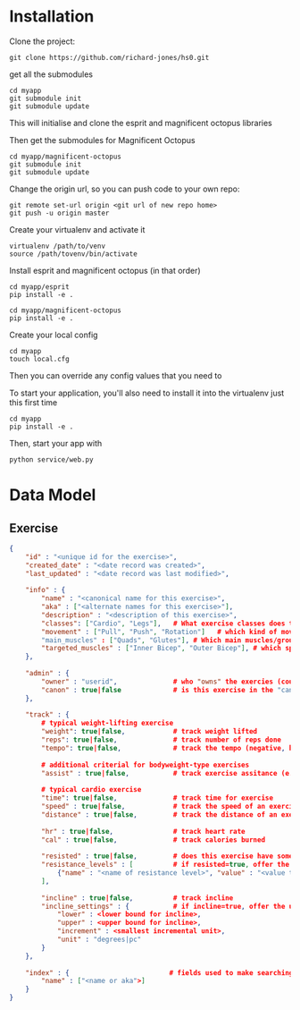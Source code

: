 # Installation 

Clone the project:

    git clone https://github.com/richard-jones/hs0.git

get all the submodules

    cd myapp
    git submodule init
    git submodule update

This will initialise and clone the esprit and magnificent octopus libraries

Then get the submodules for Magnificent Octopus

    cd myapp/magnificent-octopus
    git submodule init
    git submodule update

Change the origin url, so you can push code to your own repo:

    git remote set-url origin <git url of new repo home>
    git push -u origin master

Create your virtualenv and activate it

    virtualenv /path/to/venv
    source /path/tovenv/bin/activate

Install esprit and magnificent octopus (in that order)

    cd myapp/esprit
    pip install -e .
    
    cd myapp/magnificent-octopus
    pip install -e .
    
Create your local config

    cd myapp
    touch local.cfg

Then you can override any config values that you need to

To start your application, you'll also need to install it into the virtualenv just this first time

    cd myapp
    pip install -e .

Then, start your app with

    python service/web.py

# Data Model

## Exercise

```json
{
    "id" : "<unique id for the exercise>",
    "created_date" : "<date record was created>",
    "last_updated" : "<date record was last modified>",
    
    "info" : {
        "name" : "<canonical name for this exercise>",
        "aka" : ["<alternate names for this exercise>"],
        "description" : "<description of this exercise>",
        "classes": ["Cardio", "Legs"],   # What exercise classes does this belong to
        "movement" : ["Pull", "Push", "Rotation"]   # which kind of movement is it?
        "main_muscles" : ["Quads", "Glutes"], # Which main muscles/groups does this exercise hit
        "targeted_muscles" : ["Inner Bicep", "Outer Bicep"], # which specific muscles in the group does this exercise hit
    },
    
    "admin" : {
        "owner" : "userid",              # who "owns" the exercies (could be made by a specific user)
        "canon" : true|false             # is this exercise in the "canonical" exercise database
    },
    
    "track" : {
        # typical weight-lifting exercise
        "weight": true|false,            # track weight lifted
        "reps": true|false,              # track number of reps done
        "tempo": true|false,             # track the tempo (negative, hold, movement)
        
        # additional criterial for bodyweight-type exercises
        "assist" : true|false,           # track exercise assitance (e.g. counter-weight for pull-ups)
        
        # typical cardio exercise
        "time": true|false,              # track time for exercise
        "speed" : true|false,            # track the speed of an exercise
        "distance" : true|false,         # track the distance of an exercise
        
        "hr" : true|false,               # track heart rate
        "cal" : true|false,              # track calories burned
        
        "resisted" : true|false,         # does this exercise have some other form of resistance (e.g. cardio machine level)
        "resistance_levels" : [          # if resisted=true, offer the user these options
            {"name" : "<name of resistance level>", "value" : "<value to store>"}
        ],
        
        "incline" : true|false,          # track incline
        "incline_settings" : {           # if incline=true, offer the user these options
            "lower" : <lower bound for incline>,
            "upper" : <upper bound for incline>,
            "increment" : <smallest incremental unit>,
            "unit" : "degrees|pc"
        }
    },
    
    "index" : {                         # fields used to make searching/indexing easier
        "name" : ["<name or aka">]
    }
}
```
